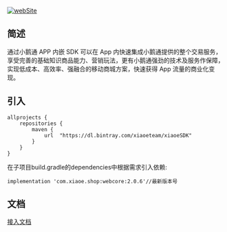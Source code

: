 <p>
</p>

[![webSite](https://img.shields.io/badge/%E5%B0%8F%E9%B9%85%E9%80%9A-%E5%AE%98%E7%BD%91-blue?style=for-the-badge)](https://www.xiaoe-tech.com/)

## 简述

通过小鹅通 APP 内嵌 SDK 可以在 App 内快速集成小鹅通提供的整个交易服务，享受完善的基础知识商品能力、营销玩法，更有小鹅通强劲的技术及服务作保障，实现低成本、高效率、强融合的移动商城方案，快速获得 App 流量的商业化变现。

## 引入

```
allprojects {
    repositories {
        maven {
            url  "https://dl.bintray.com/xiaoeteam/xiaoeSDK"
        }
    }
}
```

在子项目build.gradle的dependencies中根据需求引入依赖:
```
implementation 'com.xiaoe.shop:webcore:2.0.6'//最新版本号
```
## 文档
[接入文档](https://github.com/xiaoeteam/XiaoeAppSDK-Android/wiki "接入文档")

